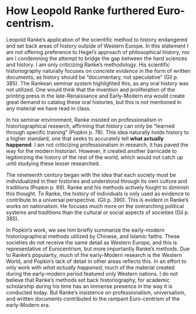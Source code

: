 # How Leopold Ranke furthered Euro-centrism.

Leopold Ranke’s application of the scientific method to history endangered and set back areas of history outside of Western Europe. In this statement I am not offering preference to Hegel’s approach of philosophical history, nor am I condemning the attempt to bridge the gap between the hard sciences and history. I am only criticizing Ranke’s methodology. His scientific historiography naturally focuses on *concrete evidence* in the form of written documents, as history should be “documentary, not speculative” (Gil p. 385). The Rankean seminar system highlighted this, as any oral history was not utilized. One would think that the invention and proliferation of the printing press in the late-Renaissance and Early-Modern era would create great demand to catalog these oral histories, but this is not mentioned in any material we have read in class.
 
 In his seminar environment, Ranke insisted on professionalism in historiographical research, affirming that history can only be “learned through specific training” (Popkin p. 78). This idea naturally holds history to a higher standard, one that seeks to accurately tell   **what actually happened**. I am not criticizing professionalism in research, it has paved the way for the modern historian. However, it created another barricade to legitimizing the history of the rest of the world, which would not catch up until studying these lesser researched.
 
 The nineteenth century began with the idea that each society must be individualized in their histories and understood through its own culture and traditions (Popkin p. 69). Ranke and his methods actively fought to diminish this thought. To Ranke, the history of individuals is only used as evidence to contribute to a universal perspective. (Gil p. 390). This is evident in Ranke’s works on nationalism. He focuses much more on the overarching political systems and traditions than the cultural or social aspects of societies (Gil p. 385). 

In Popkin’s work, we see him briefly summarize the early-modern historiographical methods utilized by Chinese, and Islamic faiths. These societies do not receive the same detail as Western Europe, and this is representative of Eurocentrism, but more importantly Ranke’s methods. Due to Ranke’s popularity, much of the early-Modern research is the Western World, and Popkin’s lack of detail in other areas reflects this.  In an effort to only work with *what actually happened*, much of the material created during the early-modern period featured only Western nations. I do not believe that Ranke’s methods set back historiography, for academic scholarship during his time has an immense presence in the way it is conducted today. But Ranke’s insistence on professionalism, universalism, and written documents contributed to the rampant Euro-centrism of the early-Modern era. 
